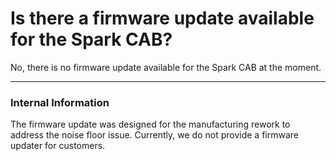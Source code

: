 # Is there a firmware update available for the Spark CAB?

No, there is no firmware update available for the Spark CAB at the moment.


---
### Internal Information

The firmware update was designed for the manufacturing rework to address the noise floor issue. Currently, we do not provide a firmware updater for customers.